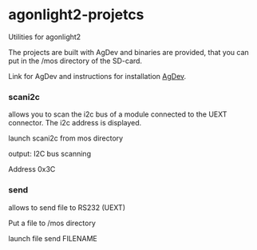 # agonlight2-projetcs
Utilities for agonlight2

The projects are built with AgDev and binaries are provided, that you can put in the /mos directory of the SD-card.

Link for AgDev and instructions for installation [AgDev](https://github.com/pcawte/AgDev).


### scani2c
allows you to scan the i2c bus of a module connected to the UEXT connector. The i2c address is displayed.

launch scani2c from mos directory

output:
I2C bus scanning

Address 0x3C

### send
allows to send file to RS232 (UEXT)

Put a file to /mos directory

launch file send FILENAME

